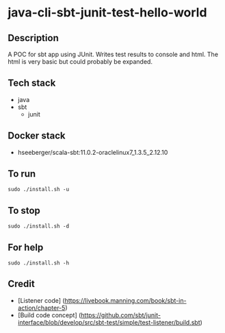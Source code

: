 # java-cli-sbt-junit-test-hello-world

## Description
A POC for sbt app using JUnit.
Writes test results to console
and html. The html is very basic
but could probably be expanded.

## Tech stack
- java
- sbt
  - junit

## Docker stack
- hseeberger/scala-sbt:11.0.2-oraclelinux7_1.3.5_2.12.10

## To run
`sudo ./install.sh -u`

## To stop
`sudo ./install.sh -d`

## For help
`sudo ./install.sh -h`

## Credit
- [Listener code] (https://livebook.manning.com/book/sbt-in-action/chapter-5)
- [Build code concept] (https://github.com/sbt/junit-interface/blob/develop/src/sbt-test/simple/test-listener/build.sbt)
